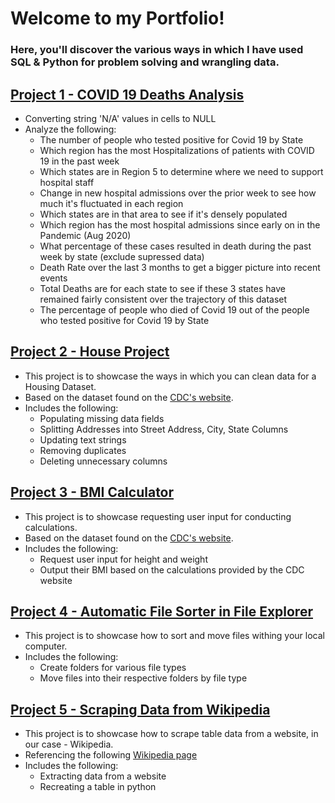 # Welcome to my Portfolio!

### Here, you'll discover the various ways in which I have used SQL & Python for problem solving and wrangling data.

## [Project 1 - COVID 19 Deaths Analysis](/COVID_19_Deaths_Analysis.sql)
  - Converting string 'N/A' values in cells to NULL
  - Analyze the following:
    * The number of people who tested positive for Covid 19 by State
    * Which region has the most Hospitalizations of patients with COVID 19 in the past week
    * Which states are in Region 5 to determine where we need to support hospital staff
    * Change in new hospital admissions over the prior week to see how much it's fluctuated in each region
    * Which states are in that area to see if it's densely populated
    * Which region has the most hospital admissions since early on in the Pandemic (Aug 2020)
    * What percentage of these cases resulted in death during the past week by state (exclude supressed data)
    * Death Rate over the last 3 months to get a bigger picture into recent events
    * Total Deaths are for each state to see if these 3 states have remained fairly consistent over the trajectory of this dataset
    * The percentage of people who died of Covid 19 out of the people who tested positive for Covid 19 by State

## [Project 2 - House Project](/House_Project.sql)
  - This project is to showcase the ways in which you can clean data for a Housing Dataset.
  - Based on the dataset found on the [CDC's website](https://covid.cdc.gov/covid-data-tracker/#maps_percent-covid-deaths).
  - Includes the following:
    * Populating missing data fields
    * Splitting Addresses into Street Address, City, State Columns
    * Updating text strings
    * Removing duplicates
    * Deleting unnecessary columns

## [Project 3 - BMI Calculator](/BMI_Calculator.py)
  - This project is to showcase requesting user input for conducting calculations.
  - Based on the dataset found on the [CDC's website](https://www.cdc.gov/healthyweight/assessing/bmi/adult_bmi/english_bmi_calculator/bmi_calculator.html).
  - Includes the following:
    * Request user input for height and weight
    * Output their BMI based on the calculations provided by the CDC website

## [Project 4 - Automatic File Sorter in File Explorer](/Automatic_File_Sorter_in_File_Explorer.py)
  - This project is to showcase how to sort and move files withing your local computer.
  - Includes the following:
    * Create folders for various file types
    * Move files into their respective folders by file type

## [Project 5 - Scraping Data from Wikipedia](/Scraping_Data_From_Wikipedia.py)
  - This project is to showcase how to scrape table data from a website, in our case - Wikipedia.
  - Referencing the following [Wikipedia page](https://en.wikipedia.org/wiki/List_of_largest_companies_in_the_United_States_by_revenue)
  - Includes the following:
    * Extracting data from a website
    * Recreating a table in python
